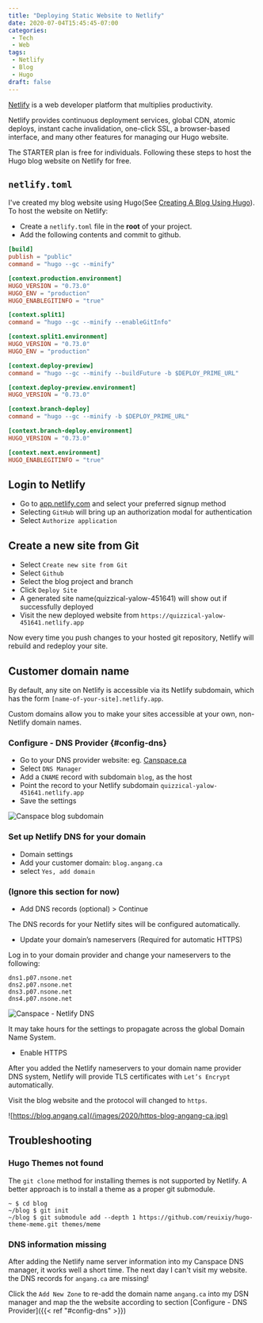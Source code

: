```yaml
---
title: "Deploying Static Website to Netlify"
date: 2020-07-04T15:45:45-07:00
categories:
 - Tech
 - Web
tags:
 - Netlify
 - Blog
 - Hugo
draft: false
---
```


[Netlify](https://www.netlify.com/) is a web developer platform that multiplies productivity.

Netlify provides continuous deployment services, global CDN, atomic deploys, 
instant cache invalidation, one-click SSL, a browser-based interface, and many other features for managing our Hugo website.

The STARTER plan is free for individuals. Following these steps to host the Hugo blog website on Netlify for free.

## `netlify.toml`
I've created my blog website using Hugo(See [Creating A Blog Using Hugo](../creating-a-blog-using-hugo/)). 
To host the website on Netlify:
* Create a `netlify.toml` file in the **root** of your project.
* Add the following contents and commit to github.

```toml
[build]
publish = "public"
command = "hugo --gc --minify"

[context.production.environment]
HUGO_VERSION = "0.73.0"
HUGO_ENV = "production"
HUGO_ENABLEGITINFO = "true"

[context.split1]
command = "hugo --gc --minify --enableGitInfo"

[context.split1.environment]
HUGO_VERSION = "0.73.0"
HUGO_ENV = "production"

[context.deploy-preview]
command = "hugo --gc --minify --buildFuture -b $DEPLOY_PRIME_URL"

[context.deploy-preview.environment]
HUGO_VERSION = "0.73.0"

[context.branch-deploy]
command = "hugo --gc --minify -b $DEPLOY_PRIME_URL"

[context.branch-deploy.environment]
HUGO_VERSION = "0.73.0"

[context.next.environment]
HUGO_ENABLEGITINFO = "true"
```

## Login to Netlify
* Go to [app.netlify.com](https://app.netlify.com/) and select your preferred signup method
* Selecting `GitHub` will bring up an authorization modal for authentication
* Select `Authorize application`

## Create a new site from Git
* Select `Create new site from Git`
* Select `Github`
* Select the blog project and branch
* Click `Deploy Site`
* A generated site name(quizzical-yalow-451641) will show out if successfully deployed
* Visit the new deployed website from `https://quizzical-yalow-451641.netlify.app`

Now every time you push changes to your hosted git repository, Netlify will rebuild and redeploy your site. 

## Customer domain name
By default, any site on Netlify is accessible via its Netlify subdomain, 
which has the form `[name-of-your-site].netlify.app`.

Custom domains allow you to make your sites accessible at your own, non-Netlify domain names.

### Configure - DNS Provider {#config-dns}
* Go to your DNS provider website: eg. [Canspace.ca](https://canspace.ca/clients/clientarea.php) 
* Select `DNS Manager`
* Add a `CNAME` record with subdomain `blog`, as the host
* Point the record to your Netlify subdomain `quizzical-yalow-451641.netlify.app`
* Save the settings

![Canspace blog subdomain](/images/2020/canspace-blog.jpg)

### Set up Netlify DNS for your domain
* Domain settings
* Add your customer domain: `blog.angang.ca`
* select `Yes, add domain`

### (Ignore this section for now)
* Add DNS records (optional)  > Continue

The DNS records for your Netlify sites will be configured automatically.

* Update your domain’s nameservers (Required for automatic HTTPS)

Log in to your domain provider and change your nameservers to the following:
```
dns1.p07.nsone.net
dns2.p07.nsone.net
dns3.p07.nsone.net
dns4.p07.nsone.net
```

![Canspace - Netlify DNS](/images/2020/canspace-netlify-dns.jpg)

It may take hours for the settings to propagate across the global Domain Name System.

* Enable HTTPS

After you added the Netlify nameservers to your domain name provider DNS system,
Netlify will provide TLS certificates with `Let’s Encrypt` automatically.

Visit the blog website and the protocol will changed to `https`.

![https://blog.angang.ca](/images/2020/https-blog-angang-ca.jpg)

## Troubleshooting

### Hugo Themes not found
The `git clone` method for installing themes is not supported by Netlify.
A better approach is to install a theme as a proper git submodule.
```
~ $ cd blog
~/blog $ git init
~/blog $ git submodule add --depth 1 https://github.com/reuixiy/hugo-theme-meme.git themes/meme
```

### DNS information missing
After adding the Netlify name server information into my Canspace DNS manager, it works well a short time.
The next day I can't visit my website. the DNS records for `angang.ca` are missing!

Click the `Add New Zone` to re-add the domain name `angang.ca` into my DSN manager and map the the website
according to section [Configure - DNS Provider]({{< ref "#config-dns" >}})